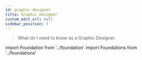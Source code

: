 ```yaml
---
id: graphic-designer
title: Graphic Designer
custom_edit_url: null
sidebar_position: 3
---
```


>What do I need to know as a Graphic Designer


import Foundation from '../foundation'
import Foundations from '../foundations'

<Foundations>
    <Foundation name="branding guidelines" />
    <Foundation name="icons" />
    <Foundation name="design tokens" />
    <Foundation name="accessibility" />
    <Foundation name="library" />
</Foundations>